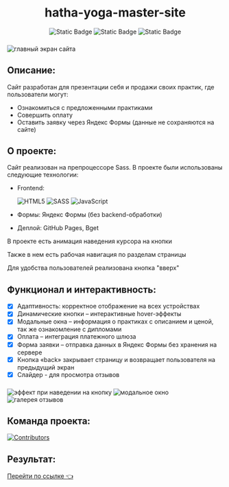 <div align="center">

# hatha-yoga-master-site

  <img alt="Static Badge" src="https://img.shields.io/badge/made%20by-%23itgirlsschool-violet">
  <img alt="Static Badge" src="https://img.shields.io/badge/Dart%20Sass-1.77.8-purple">
  <img alt="Static Badge" src="https://img.shields.io/badge/SCSS-70.8%25-yellow">
</div>

###

<img src="./docs/images/hero.png"  alt="главный экран сайта">

## Описание:

Сайт разработан для презентации себя и продажи своих практик, где пользователи могут:

- Ознакомиться с предложенными практиками
- Совершить оплату
- Оставить заявку через Яндекс Формы (данные не сохраняются на сайте)

## О проекте:

Сайт реализован на препроцессоре Sass. В проекте были использованы следующие технологии:

- Frontend:

  ![HTML5](https://img.shields.io/badge/html5-%23E34F26.svg?style=for-the-badge&logo=html5&logoColor=white)
  ![SASS](https://img.shields.io/badge/SASS-hotpink.svg?style=for-the-badge&logo=SASS&logoColor=white)
  ![JavaScript](https://img.shields.io/badge/javascript-%23323330.svg?style=for-the-badge&logo=javascript&logoColor=%23F7DF1E)

- Формы: Яндекс Формы (без backend-обработки)

- Деплой: GitHub Pages, Bget

В проекте есть анимация наведения курсора на кнопки

Также в нем есть рабочая навигация по разделам страницы

Для удобства пользователей реализована кнопка "вверх"

## Функционал и интерактивность:

- [x] Адаптивность: корректное отображение на всех устройствах
- [x] Динамические кнопки – интерактивные hover-эффекты
- [x] Модальные окна – информация о практиках с описанием и ценой, так же ознакомление с дипломами
- [x] Оплата – интеграция платежного шлюза
- [x] Форма заявки – отправка данных в Яндекс Формы без хранения на сервере
- [x] Кнопка «back» закрывает страницу и возвращает пользователя на предыдущий экран
- [x] Слайдер - для просмотра отзывов

###

<img src="./docs/images/hover.png"  alt="эффект при наведении на кнопку ">
<img src="./docs/images/modal.png"  alt="модальное окно">
<img src="./docs/images/slider.png"  alt="галерея отзывов">

## Команда проекта:

[![Contributors](https://contrib.rocks/image?repo=xeni-ya/hatha-yoga-master-site)](https://github.com/xeni-ya/hatha-yoga-master-site/graphs/contributors)

## Результат:

[Перейти по ссылке 👈 ](https://egoirinavl.ru/)
